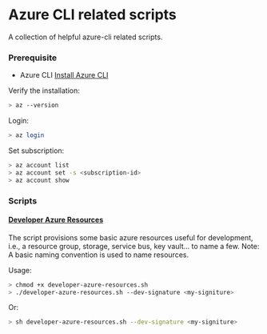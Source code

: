 # Azure CLI related scripts
A collection of helpful azure-cli related scripts.

### Prerequisite
* Azure CLI [Install Azure CLI](https://docs.microsoft.com/en-us/cli/azure/install-azure-cli?view=azure-cli-latest)

Verify the installation:
```bash
> az --version
```
Login:
```bash
> az login
```
Set subscription:
```bash
> az account list
> az account set -s <subscription-id>
> az account show
```

### Scripts

#### [Developer Azure Resources](https://github.com/bkot88/utility/blob/master/scripts/azure-cli/developer-azure-resources.sh)
The script provisions some basic azure resources useful for development, i.e., a resource group, storage, service bus, key vault... to name a few.
Note: A basic naming convention is used to name resources.

Usage:
```bash
> chmod +x developer-azure-resources.sh
> ./developer-azure-resources.sh --dev-signature <my-signiture>
```
Or:
```bash
> sh developer-azure-resources.sh --dev-signature <my-signiture>
```
